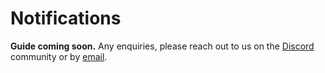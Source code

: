 # Notifications

**Guide coming soon.**
Any enquiries, please reach out to us on the [Discord](https://discord.subjective.school) community or by [email](mailto:hello@subjective.school).